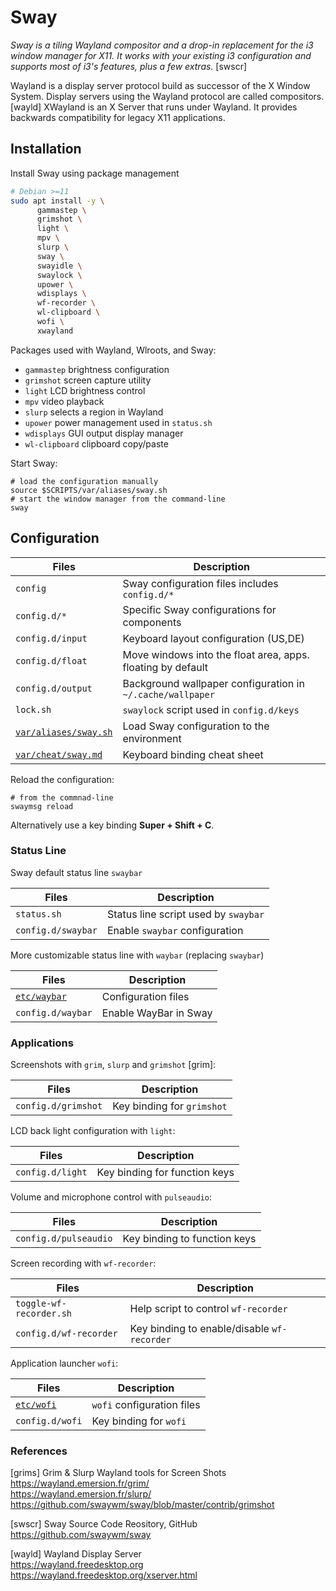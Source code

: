 # Sway

_Sway is a tiling Wayland compositor and a drop-in replacement for the i3 window manager for X11. It works with your existing i3 configuration and supports most of i3's features, plus a few extras._ [swscr]

Wayland is a display server protocol build as successor of the X Window System. Display servers using the Wayland protocol are called compositors. [wayld] XWayland is an X Server that runs under Wayland. It provides backwards compatibility for legacy X11 applications.

## Installation

Install Sway using package management

```bash
# Debian >=11
sudo apt install -y \
      gammastep \
      grimshot \
      light \
      mpv \
      slurp \
      sway \
      swayidle \
      swaylock \
      upower \
      wdisplays \
      wf-recorder \
      wl-clipboard \
      wofi \
      xwayland
```

Packages used with Wayland, Wlroots, and Sway:

* `gammastep` brightness configuration
* `grimshot` screen capture utility
* `light` LCD brightness control
* `mpv` video playback
* `slurp` selects a region in Wayland
* `upower` power management used in `status.sh`
* `wdisplays` GUI output display manager
* `wl-clipboard` clipboard copy/paste

Start Sway:

```shell
# load the configuration manually
source $SCRIPTS/var/aliases/sway.sh
# start the window manager from the command-line
sway
```

## Configuration


Files                        | Description
-----------------------------|---------------------------------------
`config`                     | Sway configuration files includes `config.d/*`
`config.d/*`                 | Specific Sway configurations for components
`config.d/input`             | Keyboard layout configuration (US,DE)
`config.d/float`             | Move windows into the float area, apps. floating by default
`config.d/output`            | Background wallpaper configuration in `~/.cache/wallpaper`
`lock.sh`                    | `swaylock` script used in `config.d/keys`
[`var/aliases/sway.sh`][01]  | Load Sway configuration to the environment
[`var/cheat/sway.md`][04]    | Keyboard binding cheat sheet

Reload the configuration:

```shell
# from the commnad-line
swaymsg reload
```

Alternatively use a key binding **Super + Shift + C**.

### Status Line

Sway default status line `swaybar`

Files                        | Description
-----------------------------|---------------------------------------
`status.sh`                  | Status line script used by `swaybar`
`config.d/swaybar`           | Enable `swaybar` configuration

More customizable status line with `waybar` (replacing `swaybar`) 

Files                        | Description
-----------------------------|---------------------------------------
[`etc/waybar`][02]           | Configuration files
`config.d/waybar`            | Enable WayBar in Sway

### Applications

Screenshots with `grim`, `slurp` and `grimshot` [grim]:

Files                        | Description
-----------------------------|---------------------------------------
`config.d/grimshot`          | Key binding for `grimshot`

LCD back light configuration with `light`:


Files                        | Description
-----------------------------|---------------------------------------
`config.d/light`             | Key binding for function keys

Volume and microphone control with `pulseaudio`:

Files                        | Description
-----------------------------|---------------------------------------
`config.d/pulseaudio`        | Key binding to function keys

Screen recording with `wf-recorder`:

Files                        | Description
-----------------------------|---------------------------------------
`toggle-wf-recorder.sh`      | Help script to control `wf-recorder`
`config.d/wf-recorder`       | Key binding to enable/disable `wf-recorder`


Application launcher `wofi`:

Files                        | Description
-----------------------------|---------------------------------------
[`etc/wofi`][03]             | `wofi` configuration files
`config.d/wofi`              | Key binding for `wofi`

### References

[grims] Grim & Slurp Wayland tools for Screen Shots  
<https://wayland.emersion.fr/grim/>  
<https://wayland.emersion.fr/slurp/>  
<https://github.com/swaywm/sway/blob/master/contrib/grimshot>

[swscr] Sway Source Code Reository, GitHub  
<https://github.com/swaywm/sway>

[wayld] Wayland Display Server  
<https://wayland.freedesktop.org>
<https://wayland.freedesktop.org/xserver.html>

[01]: ../../var/aliases/sway.sh
[02]: ../waybar/
[03]: ../wofi/
[04]: ../../var/cheat/sway.md
